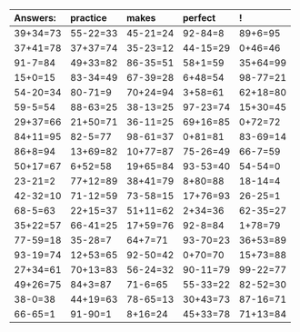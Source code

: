 | Answers: | practice | makes | perfect | ! |
| :--- | :--- | :--- | :--- | :--- |
| 39+34=73 | 55-22=33 | 45-21=24 | 92-84=8 | 89+6=95 | 
| 37+41=78 | 37+37=74 | 35-23=12 | 44-15=29 | 0+46=46 | 
| 91-7=84 | 49+33=82 | 86-35=51 | 58+1=59 | 35+64=99 | 
| 15+0=15 | 83-34=49 | 67-39=28 | 6+48=54 | 98-77=21 | 
| 54-20=34 | 80-71=9 | 70+24=94 | 3+58=61 | 62+18=80 | 
| 59-5=54 | 88-63=25 | 38-13=25 | 97-23=74 | 15+30=45 | 
| 29+37=66 | 21+50=71 | 36-11=25 | 69+16=85 | 0+72=72 | 
| 84+11=95 | 82-5=77 | 98-61=37 | 0+81=81 | 83-69=14 | 
| 86+8=94 | 13+69=82 | 10+77=87 | 75-26=49 | 66-7=59 | 
| 50+17=67 | 6+52=58 | 19+65=84 | 93-53=40 | 54-54=0 | 
| 23-21=2 | 77+12=89 | 38+41=79 | 8+80=88 | 18-14=4 | 
| 42-32=10 | 71-12=59 | 73-58=15 | 17+76=93 | 26-25=1 | 
| 68-5=63 | 22+15=37 | 51+11=62 | 2+34=36 | 62-35=27 | 
| 35+22=57 | 66-41=25 | 17+59=76 | 92-8=84 | 1+78=79 | 
| 77-59=18 | 35-28=7 | 64+7=71 | 93-70=23 | 36+53=89 | 
| 93-19=74 | 12+53=65 | 92-50=42 | 0+70=70 | 15+73=88 | 
| 27+34=61 | 70+13=83 | 56-24=32 | 90-11=79 | 99-22=77 | 
| 49+26=75 | 84+3=87 | 71-6=65 | 55-33=22 | 82-52=30 | 
| 38-0=38 | 44+19=63 | 78-65=13 | 30+43=73 | 87-16=71 | 
| 66-65=1 | 91-90=1 | 8+16=24 | 45+33=78 | 71+13=84 | 

